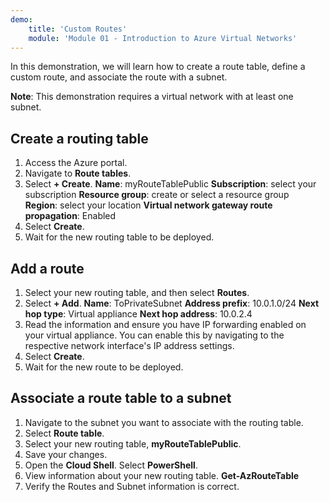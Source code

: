 ```yaml
---
demo:
    title: 'Custom Routes'
    module: 'Module 01 - Introduction to Azure Virtual Networks'
---
```

In this demonstration, we will learn how to create a route table, define a custom route, and associate the route with a subnet.

**Note**: This demonstration requires a virtual network with at least one subnet.

## Create a routing table
1. Access the Azure portal.
1. Navigate to **Route tables**.
1. Select **+ Create**.
    **Name**: myRouteTablePublic
    **Subscription**: select your subscription
    **Resource group**: create or select a resource group
    **Region**: select your location
    **Virtual network gateway route propagation**: Enabled
1. Select **Create**.
1. Wait for the new routing table to be deployed.

## Add a route
1. Select your new routing table, and then select **Routes**.
1. Select **+ Add**.
    **Name**: ToPrivateSubnet
    **Address prefix**: 10.0.1.0/24
    **Next hop type**: Virtual appliance
    **Next hop address**: 10.0.2.4
1. Read the information and ensure you have IP forwarding enabled on your virtual appliance. You can enable this by navigating to the respective network interface's IP address settings.
1. Select **Create**.
1. Wait for the new route to be deployed.

## Associate a route table to a subnet
1. Navigate to the subnet you want to associate with the routing table.
1. Select **Route table**.
1. Select your new routing table, **myRouteTablePublic**.
1. Save your changes.
1. Open the **Cloud Shell**. Select **PowerShell**. 
1. View information about your new routing table.
    **Get-AzRouteTable**
1. Verify the Routes and Subnet information is correct.

